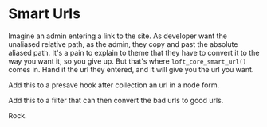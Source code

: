 # Smart Urls

Imagine an admin entering a link to the site.  As developer want the unaliased relative path, as the admin, they copy and past the absolute aliased path.  It's a pain to explain to theme that they have to convert it to the way you want it, so you give up.  But that's where `loft_core_smart_url()` comes in.  Hand it the url they entered, and it will give you the url you want.

Add this to a presave hook after collection an url in a node form.

Add this to a filter that can then convert the bad urls to good urls.

Rock.
